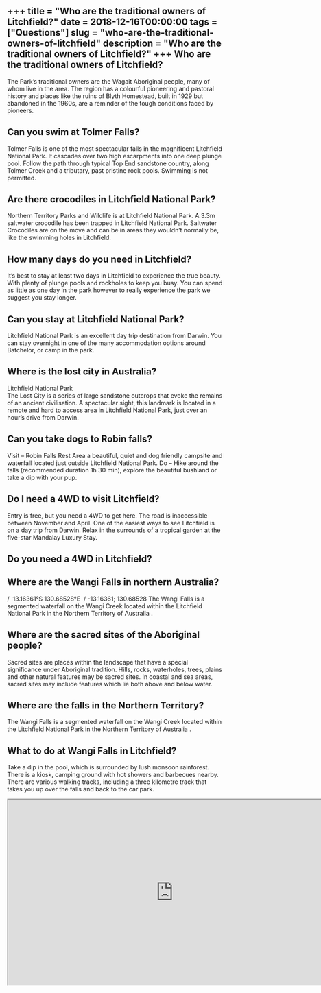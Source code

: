 +++
title = "Who are the traditional owners of Litchfield?"
date = 2018-12-16T00:00:00
tags = ["Questions"]
slug = "who-are-the-traditional-owners-of-litchfield"
description = "Who are the traditional owners of Litchfield?"
+++
Who are the traditional owners of Litchfield?
---------------------------------------------

The Park’s traditional owners are the Wagait Aboriginal people, many of whom live in the area. The region has a colourful pioneering and pastoral history and places like the ruins of Blyth Homestead, built in 1929 but abandoned in the 1960s, are a reminder of the tough conditions faced by pioneers.

Can you swim at Tolmer Falls?
-----------------------------

Tolmer Falls is one of the most spectacular falls in the magnificent Litchfield National Park. It cascades over two high escarpments into one deep plunge pool. Follow the path through typical Top End sandstone country, along Tolmer Creek and a tributary, past pristine rock pools. Swimming is not permitted.

Are there crocodiles in Litchfield National Park?
-------------------------------------------------

Northern Territory Parks and Wildlife is at Litchfield National Park. A 3.3m saltwater crocodile has been trapped in Litchfield National Park. Saltwater Crocodiles are on the move and can be in areas they wouldn’t normally be, like the swimming holes in Litchfield.

How many days do you need in Litchfield?
----------------------------------------

It’s best to stay at least two days in Litchfield to experience the true beauty. With plenty of plunge pools and rockholes to keep you busy. You can spend as little as one day in the park however to really experience the park we suggest you stay longer.

Can you stay at Litchfield National Park?
-----------------------------------------

Litchfield National Park is an excellent day trip destination from Darwin. You can stay overnight in one of the many accommodation options around Batchelor, or camp in the park.

Where is the lost city in Australia?
------------------------------------

Litchfield National Park  
The Lost City is a series of large sandstone outcrops that evoke the remains of an ancient civilisation. A spectacular sight, this landmark is located in a remote and hard to access area in Litchfield National Park, just over an hour’s drive from Darwin.

Can you take dogs to Robin falls?
---------------------------------

Visit – Robin Falls Rest Area a beautiful, quiet and dog friendly campsite and waterfall located just outside Litchfield National Park. Do – Hike around the falls (recommended duration 1h 30 min), explore the beautiful bushland or take a dip with your pup.

Do I need a 4WD to visit Litchfield?
------------------------------------

Entry is free, but you need a 4WD to get here. The road is inaccessible between November and April. One of the easiest ways to see Litchfield is on a day trip from Darwin. Relax in the surrounds of a tropical garden at the five-star Mandalay Luxury Stay.

Do you need a 4WD in Litchfield?
--------------------------------

Where are the Wangi Falls in northern Australia?
------------------------------------------------

/ ﻿ 13.16361°S 130.68528°E ﻿ / -13.16361; 130.68528 The Wangi Falls is a segmented waterfall on the Wangi Creek located within the Litchfield National Park in the Northern Territory of Australia .

Where are the sacred sites of the Aboriginal people?
----------------------------------------------------

Sacred sites are places within the landscape that have a special significance under Aboriginal tradition. Hills, rocks, waterholes, trees, plains and other natural features may be sacred sites. In coastal and sea areas, sacred sites may include features which lie both above and below water.

Where are the falls in the Northern Territory?
----------------------------------------------

The Wangi Falls is a segmented waterfall on the Wangi Creek located within the Litchfield National Park in the Northern Territory of Australia .

What to do at Wangi Falls in Litchfield?
----------------------------------------

Take a dip in the pool, which is surrounded by lush monsoon rainforest. There is a kiosk, camping ground with hot showers and barbecues nearby. There are various walking tracks, including a three kilometre track that takes you up over the falls and back to the car park.

<iframe allow="accelerometer; autoplay; clipboard-write; encrypted-media; gyroscope; picture-in-picture" allowfullscreen="" class="__youtube_prefs__  epyt-is-override  no-lazyload" data-no-lazy="1" data-origheight="433" data-origwidth="770" data-skipgform_ajax_framebjll="" height="433" id="_ytid_63670" loading="lazy" src="https://www.youtube.com/embed/81rtNyaY94c?enablejsapi=1&autoplay=0&cc_load_policy=0&cc_lang_pref=&iv_load_policy=1&loop=0&modestbranding=0&rel=1&fs=1&playsinline=0&autohide=2&theme=dark&color=red&controls=1&" title="YouTube player" width="770"></iframe>